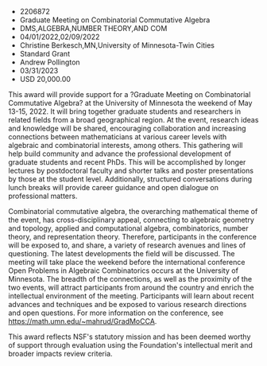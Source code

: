 
* 2206872
* Graduate Meeting on Combinatorial Commutative Algebra
* DMS,ALGEBRA,NUMBER THEORY,AND COM
* 04/01/2022,02/09/2022
* Christine Berkesch,MN,University of Minnesota-Twin Cities
* Standard Grant
* Andrew Pollington
* 03/31/2023
* USD 20,000.00

This award will provide support for a ?Graduate Meeting on Combinatorial
Commutative Algebra? at the University of Minnesota the weekend of May 13-15,
2022. It will bring together graduate students and researchers in related fields
from a broad geographical region. At the event, research ideas and knowledge
will be shared, encouraging collaboration and increasing connections between
mathematicians at various career levels with algebraic and combinatorial
interests, among others. This gathering will help build community and advance
the professional development of graduate students and recent PhDs. This will be
accomplished by longer lectures by postdoctoral faculty and shorter talks and
poster presentations by those at the student level. Additionally, structured
conversations during lunch breaks will provide career guidance and open dialogue
on professional matters.

Combinatorial commutative algebra, the overarching mathematical theme of the
event, has cross-disciplinary appeal, connecting to algebraic geometry and
topology, applied and computational algebra, combinatorics, number theory, and
representation theory. Therefore, participants in the conference will be exposed
to, and share, a variety of research avenues and lines of questioning. The
latest developments the field will be discussed. The meeting will take place the
weekend before the international conference Open Problems in Algebraic
Combinatorics occurs at the University of Minnesota. The breadth of the
connections, as well as the proximity of the two events, will attract
participants from around the country and enrich the intellectual environment of
the meeting. Participants will learn about recent advances and techniques and be
exposed to various research directions and open questions. For more information
on the conference, see https://math.umn.edu/~mahrud/GradMoCCA.

This award reflects NSF's statutory mission and has been deemed worthy of
support through evaluation using the Foundation's intellectual merit and broader
impacts review criteria.
